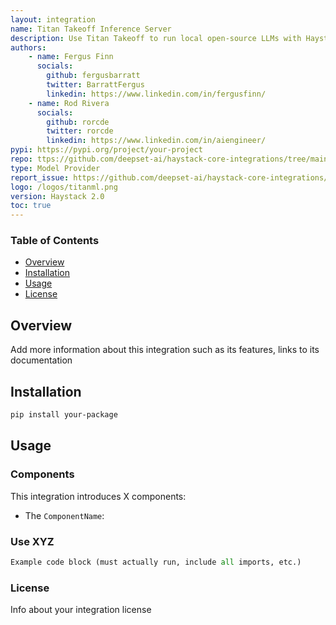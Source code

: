 ```yaml
---
layout: integration
name: Titan Takeoff Inference Server
description: Use Titan Takeoff to run local open-source LLMs with Haystack. Titan Takeoff allows you to run the latest models from Meta, Mistral and Alphabet directly in your laptop.
authors:
    - name: Fergus Finn
      socials:
        github: fergusbarratt
        twitter: BarrattFergus
        linkedin: https://www.linkedin.com/in/fergusfinn/
    - name: Rod Rivera
      socials:
        github: rorcde
        twitter: rorcde
        linkedin: https://www.linkedin.com/in/aiengineer/
pypi: https://pypi.org/project/your-project
repo: ttps://github.com/deepset-ai/haystack-core-integrations/tree/main/integrations/titanml-takeoff
type: Model Provider
report_issue: https://github.com/deepset-ai/haystack-core-integrations/issues
logo: /logos/titanml.png
version: Haystack 2.0
toc: true
---
```

### **Table of Contents**
- [Overview](#overview)
- [Installation](#installation)
- [Usage](#usage)
- [License](#license)

## Overview
Add more information about this integration such as its features, links to its documentation 

## Installation

```bash
pip install your-package
```

## Usage
### Components
This integration introduces X components:

- The `ComponentName`: 
  
### Use XYZ

```python
Example code block (must actually run, include all imports, etc.)
```

### License

Info about your integration license
